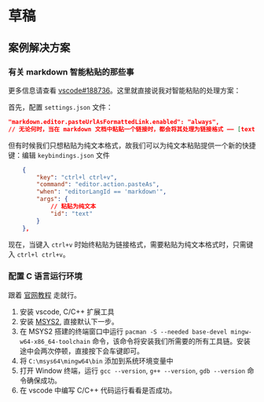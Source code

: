 # 草稿

## 案例解决方案

### 有关 markdown 智能粘贴的那些事

更多信息请查看 [vscode#188736](https://github.com/microsoft/vscode/issues/188736)。这里就直接说我对智能粘贴的处理方案：

首先，配置 `settings.json` 文件：

```json
"markdown.editor.pasteUrlAsFormattedLink.enabled": "always",
// 无论何时，当在 markdown 文档中粘贴一个链接时，都会将其处理为链接格式 —— [text](https://github.com/microsoft/vscode/issues/188736)
```

但有时候我们只想粘贴为纯文本格式，故我们可以为纯文本粘贴提供一个新的快捷键：编辑 `keybindings.json` 文件

```json
    {
        "key": "ctrl+l ctrl+v",
        "command": "editor.action.pasteAs",
        "when": "editorLangId == 'markdown'",
        "args": {
            // 粘贴为纯文本
            "id": "text"
        }
    },
```

现在，当键入 `ctrl+v` 时始终粘贴为链接格式，需要粘贴为纯文本格式时，只需键入 `ctrl+l ctrl+v`。

### 配置 C 语言运行环境

跟着 [官网教程](https://code.visualstudio.com/docs/cpp/config-mingw) 走就行。

1. 安装 vscode, C/C++ 扩展工具
2. 安装 [MSYS2](https://www.msys2.org/), 直接默认下一步。
3. 在 MSYS2 搭建的终端窗口中运行 `pacman -S --needed base-devel mingw-w64-x86_64-toolchain` 命令，该命令将安装我们所需要的所有工具链。安装途中会两次停顿，直接按下会车键即可。
4. 将 `C:\msys64\mingw64\bin` 添加到系统环境变量中
5. 打开 Window 终端，运行 `gcc --version`, `g++ --version`, `gdb --version` 命令确保成功。
6. 在 vscode 中编写 C/C++ 代码运行看看是否成功。
